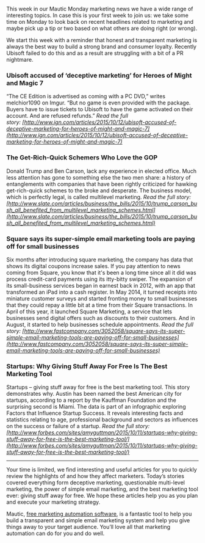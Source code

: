 This week in our Mautic Monday marketing news we have a wide range of interesting topics. In case this is your first week to join us: we take some time on Monday to look back on recent headlines related to marketing and maybe pick up a tip or two based on what others are doing right (or wrong).

We start this week with a reminder that honest and transparent marketing is always the best way to build a strong brand and consumer loyalty. Recently Ubisoft failed to do this and as a result are struggling with a bit of a PR nightmare.

### Ubisoft accused of ‘deceptive marketing’ for Heroes of Might and Magic 7

“The CE Edition is advertised as coming with a PC DVD,” writes melchior1090 on Imgur. “But no game is even provided with the package. Buyers have to issue tickets to Ubisoft to have the game activated on their account. And are refused refunds.”
*Read the full story: [http://www.ign.com/articles/2015/10/12/ubisoft-accused-of-deceptive-marketing-for-heroes-of-might-and-magic-7](http://www.ign.com/articles/2015/10/12/ubisoft-accused-of-deceptive-marketing-for-heroes-of-might-and-magic-7)*  




### The Get-Rich-Quick Schemers Who Love the GOP

Donald Trump and Ben Carson, lack any experience in elected office. Much less attention has gone to something else the two men share: a history of entanglements with companies that have been rightly criticized for hawking get-rich-quick schemes to the broke and desperate. The business model, which is perfectly legal, is called multilevel marketing.
*Read the full story: [http://www.slate.com/articles/business/the_bills/2015/10/trump_carson_bush_all_benefited_from_multilevel_marketing_schemes.html](http://www.slate.com/articles/business/the_bills/2015/10/trump_carson_bush_all_benefited_from_multilevel_marketing_schemes.html)*  




### Square says its super-simple email marketing tools are paying off for small businesses

Six months after introducing square marketing, the company has data that shows its digital coupons increase sales. If you pay attention to news coming from Square, you know that it's been a long time since all it did was process credit-card payments using its itty-bitty swiper. The expansion of its small-business services began in earnest back in 2012, with an app that transformed an iPad into a cash register. In May 2014, it turned receipts into miniature customer surveys and started fronting money to small businesses that they could repay a little bit at a time from their Square transactions. In April of this year, it launched Square Marketing, a service that lets businesses send digital offers such as discounts to their customers. And in August, it started to help businesses schedule appointments.
*Read the full story: [http://www.fastcompany.com/3052058/square-says-its-super-simple-email-marketing-tools-are-paying-off-for-small-businesses](http://www.fastcompany.com/3052058/square-says-its-super-simple-email-marketing-tools-are-paying-off-for-small-businesses)*  




### Startups: Why Giving Stuff Away For Free Is The Best Marketing Tool

Startups – giving stuff away for free is the best marketing tool. This story demonstrates why. Austin has been named the best American city for startups, according to a report by the Kauffman Foundation and the surprising second is Miami. The data is part of an infographic exploring Factors that Influence Startup Success. It reveals interesting facts and statistics relating to age, professional background and sectors as influences on the success or failure of a startup.
*Read the full story: [http://www.forbes.com/sites/amyguttman/2015/10/11/startups-why-giving-stuff-away-for-free-is-the-best-marketing-tool/](http://www.forbes.com/sites/amyguttman/2015/10/11/startups-why-giving-stuff-away-for-free-is-the-best-marketing-tool/)*  




------

Your time is limited, we find interesting and useful articles for you to quickly review the highlights of and how they affect marketers. Today’s stories covered everything form deceptive marketing, questionable multi-level marketing, the power of simple email marketing, and the best marketing tool ever: giving stuff away for free. We hope these articles help you as you plan and execute your marketing strategy.

Mautic, [free marketing automation software](https://www.mautic.org), is a fantastic tool to help you build a transparent and simple email marketing system and help you give things away to your target audience. You’ll love all that marketing automation can do for you and do well.
